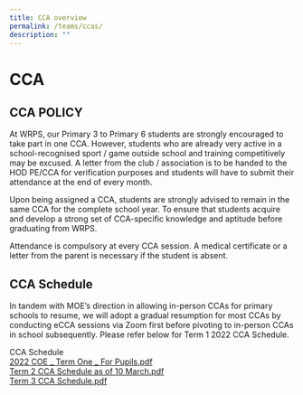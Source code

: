 ```yaml
---
title: CCA overview
permalink: /teams/ccas/
description: ""
---
```

CCA
===

CCA POLICY
----------

At WRPS, our Primary 3 to Primary 6 students are strongly encouraged to take part in one CCA. However, students who are already very active in a school-recognised sport / game outside school and training competitively may be excused. A letter from the club / association is to be handed to the HOD PE/CCA for verification purposes and students will have to submit their attendance at the end of every month.

  

Upon being assigned a CCA, students are strongly advised to remain in the same CCA for the complete school year. To ensure that students acquire and develop a strong set of CCA-specific knowledge and aptitude before graduating from WRPS.

  

Attendance is compulsory at every CCA session. A medical certificate or a letter from the parent is necessary if the student is absent.

CCA Schedule
------------

In tandem with MOE’s direction in allowing in-person CCAs for primary schools to resume, we will adopt a gradual resumption for most CCAs by conducting eCCA sessions via Zoom first before pivoting to in-person CCAs in school subsequently. Please refer below for Term 1 2022 CCA Schedule.

  

CCA Schedule   
[2022 COE _ Term One _ For Pupils.pdf](/files/2022%20COE%20_%20Term%20One%20_%20For%20Pupils%20(1).pdf)   
[Term 2 CCA Schedule as of 10 March.pdf](/files/Term%202%20CCA%20Schedule%20as%20of%2010%20March.pdf)   
[Term 3 CCA Schedule.pdf](/files/Term%203%20CCA%20Schedule.pdf)